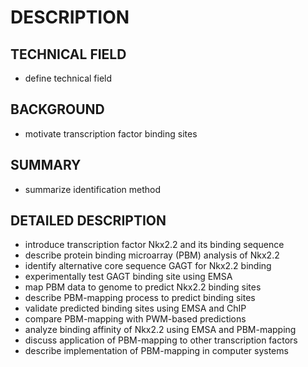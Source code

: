 # DESCRIPTION

## TECHNICAL FIELD

- define technical field

## BACKGROUND

- motivate transcription factor binding sites

## SUMMARY

- summarize identification method

## DETAILED DESCRIPTION

- introduce transcription factor Nkx2.2 and its binding sequence
- describe protein binding microarray (PBM) analysis of Nkx2.2
- identify alternative core sequence GAGT for Nkx2.2 binding
- experimentally test GAGT binding site using EMSA
- map PBM data to genome to predict Nkx2.2 binding sites
- describe PBM-mapping process to predict binding sites
- validate predicted binding sites using EMSA and ChIP
- compare PBM-mapping with PWM-based predictions
- analyze binding affinity of Nkx2.2 using EMSA and PBM-mapping
- discuss application of PBM-mapping to other transcription factors
- describe implementation of PBM-mapping in computer systems

